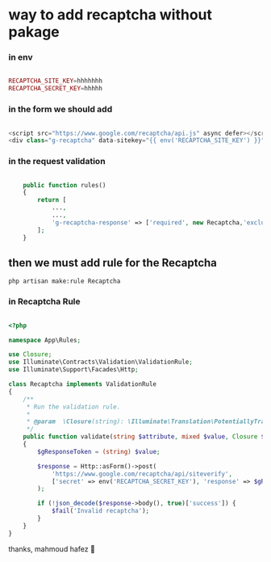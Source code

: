 # way to add recaptcha without pakage 

### in env 
```php

RECAPTCHA_SITE_KEY=hhhhhhh
RECAPTCHA_SECRET_KEY=hhhhh


```

### in the form we should add 
```php

<script src="https://www.google.com/recaptcha/api.js" async defer></script>
<div class="g-recaptcha" data-sitekey="{{ env('RECAPTCHA_SITE_KEY') }}"></div>

```

### in the request validation 
```php

    public function rules()
    {
        return [
            ...,
            ...,
            'g-recaptcha-response' => ['required', new Recaptcha,'exclude'],
        ];
    }
```

## then we must add rule for the Recaptcha 

 ```php artisan make:rule Recaptcha```


 ### in  Recaptcha Rule 
```php

<?php

namespace App\Rules;

use Closure;
use Illuminate\Contracts\Validation\ValidationRule;
use Illuminate\Support\Facades\Http;

class Recaptcha implements ValidationRule
{
    /**
     * Run the validation rule.
     *
     * @param  \Closure(string): \Illuminate\Translation\PotentiallyTranslatedString  $fail
     */
    public function validate(string $attribute, mixed $value, Closure $fail): void
    {
        $gResponseToken = (string) $value;

        $response = Http::asForm()->post(
            'https://www.google.com/recaptcha/api/siteverify',
            ['secret' => env('RECAPTCHA_SECRET_KEY'), 'response' => $gResponseToken]
        );

        if (!json_decode($response->body(), true)['success']) {
            $fail('Invalid recaptcha');
        }
    }
}

```

thanks,
mahmoud hafez 🥰